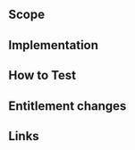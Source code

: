 <!--

Please use the content below as a template for your pull request.
Feel free to remove sections which do not make sense.

-->

## Scope

<!-- Brief description of WHAT you’re doing and WHY. -->


## Implementation

<!--

Some description of HOW you achieved it. Perhaps give a high level description of the program flow. Did you need to refactor something? What tradeoffs did you take? Are there things in here which you’d particularly like people to pay close attention to?

-->

## How to Test

<!--

A straightforward scenario of how to test your changes could help colleagues that are not familiar with the part of the code that you are changing but want to see it in action. 

A "How To Test" section can look something like this:

- Sign in with a user with tracks
- Activate `show_awesome_cat_gifs` feature (add `?feature.show_awesome_cat_gifs=1` to your URL)
-->
## Entitlement changes

<!-- 
List of entitlments being introduced or updated
-->


## Links 
<!-- links to miro boards or figma design? -->
